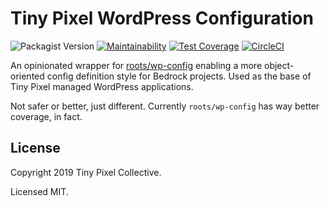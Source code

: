 # Tiny Pixel WordPress Configuration

![Packagist Version](https://img.shields.io/packagist/v/tiny-pixel/config)
[![Maintainability](https://api.codeclimate.com/v1/badges/97d1ec006ef738b2838a/maintainability)](https://codeclimate.com/github/pixelcollective/config/maintainability)
[![Test Coverage](https://api.codeclimate.com/v1/badges/97d1ec006ef738b2838a/test_coverage)](https://codeclimate.com/github/pixelcollective/config/test_coverage)
[![CircleCI](https://circleci.com/gh/pixelcollective/config.svg?style=shield)](https://circleci.com/gh/pixelcollective/config)

An opinionated wrapper for [roots/wp-config](https://github.com/roots/wp-config) enabling a more object-oriented config definition style for Bedrock projects. Used as the base of Tiny Pixel managed WordPress applications.

Not safer or better, just different. Currently `roots/wp-config` has way better coverage, in fact.

## License

Copyright 2019 Tiny Pixel Collective.

Licensed MIT.

